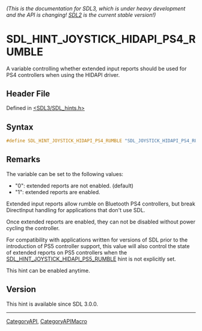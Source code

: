 ###### (This is the documentation for SDL3, which is under heavy development and the API is changing! [SDL2](https://wiki.libsdl.org/SDL2/) is the current stable version!)
# SDL_HINT_JOYSTICK_HIDAPI_PS4_RUMBLE

A variable controlling whether extended input reports should be used for PS4 controllers when using the HIDAPI driver.

## Header File

Defined in [<SDL3/SDL_hints.h>](https://github.com/libsdl-org/SDL/blob/main/include/SDL3/SDL_hints.h)

## Syntax

```c
#define SDL_HINT_JOYSTICK_HIDAPI_PS4_RUMBLE "SDL_JOYSTICK_HIDAPI_PS4_RUMBLE"
```

## Remarks

The variable can be set to the following values:

- "0": extended reports are not enabled. (default)
- "1": extended reports are enabled.

Extended input reports allow rumble on Bluetooth PS4 controllers, but break
DirectInput handling for applications that don't use SDL.

Once extended reports are enabled, they can not be disabled without power
cycling the controller.

For compatibility with applications written for versions of SDL prior to
the introduction of PS5 controller support, this value will also control
the state of extended reports on PS5 controllers when the
[SDL_HINT_JOYSTICK_HIDAPI_PS5_RUMBLE](SDL_HINT_JOYSTICK_HIDAPI_PS5_RUMBLE)
hint is not explicitly set.

This hint can be enabled anytime.

## Version

This hint is available since SDL 3.0.0.

----
[CategoryAPI](CategoryAPI), [CategoryAPIMacro](CategoryAPIMacro)

